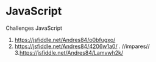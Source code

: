 # JavaScript
Challenges JavaScript

 1. https://jsfiddle.net/Andres84/o0bfugxo/
 2. https://jsfiddle.net/Andres84/4206w1a0/ . //impares// 3.https://jsfiddle.net/Andres84/Lamvwh2k/
